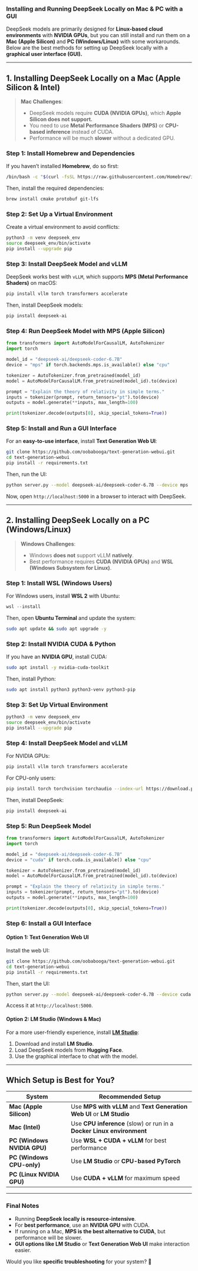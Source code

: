 ### **Installing and Running DeepSeek Locally on Mac & PC with a GUI**

DeepSeek models are primarily designed for **Linux-based cloud environments** with **NVIDIA GPUs**, but you can still install and run them on a **Mac (Apple Silicon)** and **PC (Windows/Linux)** with some workarounds. Below are the best methods for setting up DeepSeek locally with a **graphical user interface (GUI).**

---

## **1. Installing DeepSeek Locally on a Mac (Apple Silicon & Intel)**
> **Mac Challenges**:  
> - DeepSeek models require **CUDA (NVIDIA GPUs)**, which **Apple Silicon does not support.**  
> - You need to use **Metal Performance Shaders (MPS)** or **CPU-based inference** instead of CUDA.  
> - Performance will be much **slower** without a dedicated GPU.

### **Step 1: Install Homebrew and Dependencies**
If you haven’t installed **Homebrew**, do so first:
```bash
/bin/bash -c "$(curl -fsSL https://raw.githubusercontent.com/Homebrew/install/HEAD/install.sh)"
```
Then, install the required dependencies:
```bash
brew install cmake protobuf git-lfs
```

### **Step 2: Set Up a Virtual Environment**
Create a virtual environment to avoid conflicts:
```bash
python3 -m venv deepseek_env
source deepseek_env/bin/activate
pip install --upgrade pip
```

### **Step 3: Install DeepSeek Model and vLLM**
DeepSeek works best with `vLLM`, which supports **MPS (Metal Performance Shaders)** on macOS:
```bash
pip install vllm torch transformers accelerate
```
Then, install DeepSeek models:
```bash
pip install deepseek-ai
```

### **Step 4: Run DeepSeek Model with MPS (Apple Silicon)**
```python
from transformers import AutoModelForCausalLM, AutoTokenizer
import torch

model_id = "deepseek-ai/deepseek-coder-6.7B"
device = "mps" if torch.backends.mps.is_available() else "cpu"

tokenizer = AutoTokenizer.from_pretrained(model_id)
model = AutoModelForCausalLM.from_pretrained(model_id).to(device)

prompt = "Explain the theory of relativity in simple terms."
inputs = tokenizer(prompt, return_tensors="pt").to(device)
outputs = model.generate(**inputs, max_length=100)

print(tokenizer.decode(outputs[0], skip_special_tokens=True))
```

### **Step 5: Install and Run a GUI Interface**
For an **easy-to-use interface**, install **Text Generation Web UI**:
```bash
git clone https://github.com/oobabooga/text-generation-webui.git
cd text-generation-webui
pip install -r requirements.txt
```
Then, run the UI:
```bash
python server.py --model deepseek-ai/deepseek-coder-6.7B --device mps
```
Now, open `http://localhost:5000` in a browser to interact with DeepSeek.

---

## **2. Installing DeepSeek Locally on a PC (Windows/Linux)**
> **Windows Challenges**:  
> - Windows **does not** support vLLM **natively**.  
> - Best performance requires **CUDA (NVIDIA GPUs)** and **WSL (Windows Subsystem for Linux)**.

### **Step 1: Install WSL (Windows Users)**
For Windows users, install **WSL 2** with Ubuntu:
```powershell
wsl --install
```
Then, open **Ubuntu Terminal** and update the system:
```bash
sudo apt update && sudo apt upgrade -y
```

### **Step 2: Install NVIDIA CUDA & Python**
If you have an **NVIDIA GPU**, install CUDA:
```bash
sudo apt install -y nvidia-cuda-toolkit
```
Then, install Python:
```bash
sudo apt install python3 python3-venv python3-pip
```

### **Step 3: Set Up Virtual Environment**
```bash
python3 -m venv deepseek_env
source deepseek_env/bin/activate
pip install --upgrade pip
```

### **Step 4: Install DeepSeek Model and vLLM**
For NVIDIA GPUs:
```bash
pip install vllm torch transformers accelerate
```
For CPU-only users:
```bash
pip install torch torchvision torchaudio --index-url https://download.pytorch.org/whl/cpu
```
Then, install DeepSeek:
```bash
pip install deepseek-ai
```

### **Step 5: Run DeepSeek Model**
```python
from transformers import AutoModelForCausalLM, AutoTokenizer
import torch

model_id = "deepseek-ai/deepseek-coder-6.7B"
device = "cuda" if torch.cuda.is_available() else "cpu"

tokenizer = AutoTokenizer.from_pretrained(model_id)
model = AutoModelForCausalLM.from_pretrained(model_id).to(device)

prompt = "Explain the theory of relativity in simple terms."
inputs = tokenizer(prompt, return_tensors="pt").to(device)
outputs = model.generate(**inputs, max_length=100)

print(tokenizer.decode(outputs[0], skip_special_tokens=True))
```

### **Step 6: Install a GUI Interface**
#### **Option 1: Text Generation Web UI**
Install the web UI:
```bash
git clone https://github.com/oobabooga/text-generation-webui.git
cd text-generation-webui
pip install -r requirements.txt
```
Then, start the UI:
```bash
python server.py --model deepseek-ai/deepseek-coder-6.7B --device cuda
```
Access it at `http://localhost:5000`.

#### **Option 2: LM Studio (Windows & Mac)**
For a more user-friendly experience, install **[LM Studio](https://lmstudio.ai/)**:
1. Download and install **LM Studio**.
2. Load DeepSeek models from **Hugging Face**.
3. Use the graphical interface to chat with the model.

---

## **Which Setup is Best for You?**
| **System**      | **Recommended Setup** |
|----------------|--------------------|
| **Mac (Apple Silicon)** | Use **MPS with vLLM** and **Text Generation Web UI** or **LM Studio** |
| **Mac (Intel)** | Use **CPU inference** (slow) or run in a **Docker Linux environment** |
| **PC (Windows NVIDIA GPU)** | Use **WSL + CUDA + vLLM** for best performance |
| **PC (Windows CPU-only)** | Use **LM Studio** or **CPU-based PyTorch** |
| **PC (Linux NVIDIA GPU)** | Use **CUDA + vLLM** for maximum speed |

---

### **Final Notes**
- Running **DeepSeek locally is resource-intensive**.  
- For **best performance**, use an **NVIDIA GPU** with CUDA.  
- If running on a Mac, **MPS is the best alternative to CUDA**, but performance will be slower.  
- **GUI options like LM Studio** or **Text Generation Web UI** make interaction easier.  

Would you like **specific troubleshooting** for your system? 🚀

